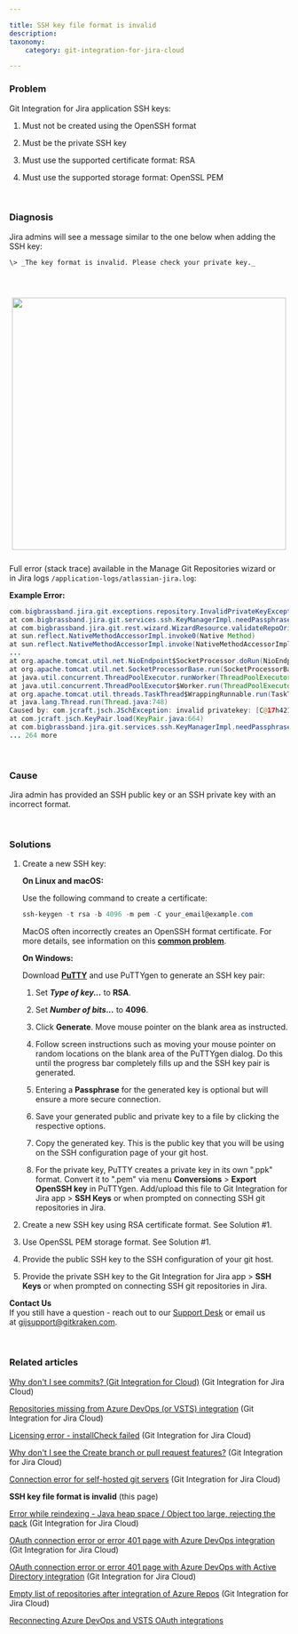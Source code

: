 ```yaml
---

title: SSH key file format is invalid
description:
taxonomy:
    category: git-integration-for-jira-cloud

---
```


### Problem

Git Integration for Jira application SSH keys:

1.  Must not be created using the OpenSSH format

2.  Must be the private SSH key

3.  Must use the supported certificate format: RSA

4.  Must use the supported storage format: OpenSSL PEM

&nbsp;

### Diagnosis

Jira admins will see a message similar to the one below when adding the SSH key:

    \> _The key format is invalid. Please check your private key._

<br>

<img src='/wp-content/uploads/gij-private-key.png' width=494 height=454 style='max-width:100%;display:block;margin:25px auto;' />

Full error (stack trace) available in the Manage Git Repositories wizard or in Jira logs `/application-logs/atlassian-jira.log`:

**Example Error:**

```java
com.bigbrassband.jira.git.exceptions.repository.InvalidPrivateKeyException: Private SSH key is invalid or empty
at com.bigbrassband.jira.git.services.ssh.KeyManagerImpl.needPassphrase(KeyManagerImpl.java:103)
at com.bigbrassband.jira.git.rest.wizard.WizardResource.validateRepoOrigin(WizardResource.java:104)
at sun.reflect.NativeMethodAccessorImpl.invoke0(Native Method)
at sun.reflect.NativeMethodAccessorImpl.invoke(NativeMethodAccessorImpl.java:62)
...
at org.apache.tomcat.util.net.NioEndpoint$SocketProcessor.doRun(NioEndpoint.java:1498)
at org.apache.tomcat.util.net.SocketProcessorBase.run(SocketProcessorBase.java:49)
at java.util.concurrent.ThreadPoolExecutor.runWorker(ThreadPoolExecutor.java:1149)
at java.util.concurrent.ThreadPoolExecutor$Worker.run(ThreadPoolExecutor.java:624)
at org.apache.tomcat.util.threads.TaskThread$WrappingRunnable.run(TaskThread.java:61)
at java.lang.Thread.run(Thread.java:748)
Caused by: com.jcraft.jsch.JSchException: invalid privatekey: [C@17h421rm
at com.jcraft.jsch.KeyPair.load(KeyPair.java:664)
at com.bigbrassband.jira.git.services.ssh.KeyManagerImpl.needPassphrase(KeyManagerImpl.java:99)
... 264 more
```

&nbsp;

### Cause

Jira admin has provided an SSH public key or an SSH private key with an incorrect format.

&nbsp;

### Solutions

1. Create a new SSH key:

    **On Linux and macOS:**

    Use the following command to create a certificate:<br>

    ```powershell
    ssh-keygen -t rsa -b 4096 -m pem -C your_email@example.com
    ```

    <div class="bbb-callout bbb--alert">
      <div class="irow">
        <div class="ilogobox">
          <span class="logoimg"></span>
        </div>
        <div class="imsgbox">
          MacOS often incorrectly creates an OpenSSH format certificate. For more details, see information on this <a href='https://serverfault.com/questions/939909/ssh-keygen-does-not-create-rsa-private-key' target='_blank'><b>common problem</b></a>.
        </div>
      </div>
    </div>
    
    **On Windows:**

    Download [**PuTTY**](https://www.putty.org/) and use PuTTYgen to generate an SSH key pair:

    1.  Set _**Type of key...**_ to **RSA**.

    2.  Set _**Number of bits...**_ to **4096**.

    3.  Click **Generate**. Move mouse pointer on the blank area as instructed.

    4.  Follow screen instructions such as moving your mouse pointer on random locations on the blank area of the PuTTYgen dialog. Do this until the progress bar completely fills up and the SSH key pair is generated.

    5.  Entering a **Passphrase** for the generated key is optional but will ensure a more secure connection.

    6.  Save your generated public and private key to a file by clicking the respective options.

    7.  Copy the generated key. This is the public key that you will be using on the SSH configuration page of your git host.

    8.  For the private key, PuTTY creates a private key in its own ".ppk" format. Convert it to ".pem" via menu **Conversions** \> **Export OpenSSH key** in PuTTYgen. Add/upload this file to Git Integration for Jira app \> **SSH Keys** or when prompted on connecting SSH git repositories in Jira.

2.  Create a new SSH key using RSA certificate format. See Solution #1.

3.  Use OpenSSL PEM storage format. See Solution #1.

4.  Provide the public SSH key to the SSH configuration of your git host.

5.  Provide the private SSH key to the Git Integration for Jira app \> **SSH Keys** or when prompted on connecting SSH git repositories in Jira.

<div class="bbb-callout bbb--info">
    <div class="irow">
    <div class="ilogobox">
        <span class="logoimg"></span>
    </div>
    <div class="imsgbox">
        <b>Contact Us</b><br>
        If you still have a question - reach out to our <a href='https://help.gitkraken.com/git-integration-for-jira-cloud/gij-cloud-contact-support/' target='_blank'>Support Desk</a> or email us at <a href='mailto:gijsupport@gitkraken.com'>gijsupport@gitkraken.com</a>.
    </div>
    </div>
</div>

&nbsp;
### Related articles

[Why don't I see commits? (Git Integration for Cloud)](/git-integration-for-jira-cloud/why-dont-i-see-commits-git-integration-for-cloud-gij-cloud) (Git Integration for Jira Cloud)

[Repositories missing from Azure DevOps (or VSTS) integration](/git-integration-for-jira-cloud/repositories-missing-from-azure-devops-or-vsts-integration-gij-cloud) (Git Integration for Jira Cloud)

[Licensing error - installCheck failed](/git-integration-for-jira-cloud/licensing-error-installcheck-failed-gij-cloud) (Git Integration for Jira Cloud)

[Why don't I see the Create branch or pull request features?](/git-integration-for-jira-cloud/why-dont-i-see-the-create-branch-or-pull-request-features-gij-cloud) (Git Integration for Jira Cloud)

[Connection error for self-hosted git servers](/git-integration-for-jira-cloud/connection-error-for-self-hosted-git-servers-gij-cloud) (Git Integration for Jira Cloud)

**SSH key file format is invalid** (this page)

[Error while reindexing - Java heap space / Object too large, rejecting the pack](/git-integration-for-jira-cloud/error-while-reindexing-java-heap-space-object-too-large-rejecting-the-pack-gij-cloud) (Git Integration for Jira Cloud)

[OAuth connection error or error 401 page with Azure DevOps integration](/git-integration-for-jira-cloud/oauth-connection-error-or-error-401-page-with-azure-devops-integration-gij-cloud) (Git Integration for Jira Cloud)

[OAuth connection error or error 401 page with Azure DevOps with Active Directory integration](/git-integration-for-jira-cloud/oauth-connection-error-or-error-401-page-with-azure-devops-with-active-directory-integration-gij-cloud) (Git Integration for Jira Cloud)

[Empty list of repositories after integration of Azure Repos](/git-integration-for-jira-cloud/empty-list-of-repositories-after-integration-of-azure-repos-gij-cloud) (Git Integration for Jira Cloud)

[Reconnecting Azure DevOps and VSTS OAuth integrations](/git-integration-for-jira-cloud/reconnecting-azure-devops-and-vsts-oauth-integrations-gij-cloud)

